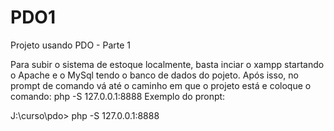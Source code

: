 # PDO1
Projeto usando PDO - Parte 1


Para subir o sistema de estoque localmente, basta inciar o xampp startando o Apache e o MySql tendo o banco de dados do pojeto. Após isso, no prompt de comando vá até o caminho em que o projeto está e coloque o comando: php -S 127.0.0.1:8888
Exemplo do pronpt:

J:\curso\pdo> php -S 127.0.0.1:8888